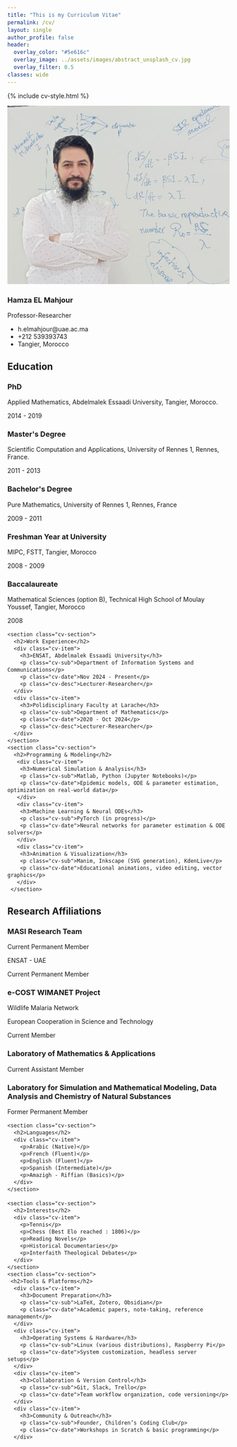 ```yaml
---
title: "This is my Curriculum Vitae"
permalink: /cv/
layout: single
author_profile: false
header:
  overlay_color: "#5e616c"
  overlay_image: ../assets/images/abstract_unsplash_cv.jpg
  overlay_filter: 0.5
classes: wide
---
```


{% include cv-style.html %}

<div class="cv-sidebar">
  <img src="../assets/images/bio-photo3.jpg" alt="Hamza El Mahjour" class="cv-photo">
  <div class="personal-info">
    <h3>Hamza EL Mahjour</h3>
    <p>Professor-Researcher</p>
    <ul class="contact-list">
      <li><i class="fas fa-envelope"></i> h.elmahjour@uae.ac.ma</li>
      <li><i class="fas fa-phone"></i>+212 539393743</li>
      <li><i class="fas fa-map-marker-alt"></i> Tangier, Morocco</li>
    </ul>
  </div>
</div>

<div class="cv-container">
  <div class="cv-left">
    <section class="cv-section">
      <h2>Education</h2>
      <div class="cv-item">
        <h3>PhD</h3>
        <p class="cv-sub"> Applied Mathematics, Abdelmalek Essaadi University, Tangier, Morocco.</p>
        <p class="cv-date">2014 - 2019</p>
      </div>
      <div class="cv-item">
        <h3>Master's Degree</h3>
        <p class="cv-sub"> Scientific Computation and Applications, University of Rennes 1, Rennes, France.</p>
        <p class="cv-date">2011 - 2013</p>
      </div>
      <div class="cv-item">
        <h3>Bachelor's Degree</h3>
        <p class="cv-sub"> Pure Mathematics, University of Rennes 1, Rennes, France</p>
        <p class="cv-date">2009 - 2011</p>
      </div>
      <div class="cv-item">
        <h3>Freshman Year at University</h3>
        <p class="cv-sub"> MIPC, FSTT, Tangier, Morocco</p>
        <p class="cv-date">2008 - 2009</p>
      </div>
      <div class="cv-item">
        <h3>Baccalaureate</h3>
        <p class="cv-sub">Mathematical Sciences (option B), Technical High School of Moulay Youssef, Tangier, Morocco</p>
        <p class="cv-date">2008</p>
      </div>
    </section>

    <section class="cv-section">
      <h2>Work Experience</h2>
      <div class="cv-item">
        <h3>ENSAT, Abdelmalek Essaadi University</h3>
        <p class="cv-sub">Department of Information Systems and Communications</p>
        <p class="cv-date">Nov 2024 - Present</p>
        <p class="cv-desc">Lecturer-Researcher</p>
      </div>
      <div class="cv-item">
        <h3>Polidisciplinary Faculty at Larache</h3>
        <p class="cv-sub">Department of Mathematics</p>
        <p class="cv-date">2020 - Oct 2024</p>
        <p class="cv-desc">Lecturer-Researcher</p>
      </div>
    </section>
    <section class="cv-section">
      <h2>Programming & Modeling</h2>
       <div class="cv-item">
        <h3>Numerical Simulation & Analysis</h3>
        <p class="cv-sub">Matlab, Python (Jupyter Notebooks)</p>
        <p class="cv-date">Epidemic models, ODE & parameter estimation, optimization on real‐world data</p>
       </div>
       <div class="cv-item">
        <h3>Machine Learning & Neural ODEs</h3>
        <p class="cv-sub">PyTorch (in progress)</p>
        <p class="cv-date">Neural networks for parameter estimation & ODE solvers</p>
       </div>
       <div class="cv-item">
        <h3>Animation & Visualization</h3>
        <p class="cv-sub">Manim, Inkscape (SVG generation), KdenLive</p>
        <p class="cv-date">Educational animations, video editing, vector graphics</p>
       </div>
     </section>
  </div>

  <div class="cv-right">
    <section class="cv-section">
      <h2>Research Affiliations</h2>
      <div class="cv-item">
        <h3>MASI Research Team</h3>
        <p class="cv-desc">Current Permanent Member</p>
        <p class="cv-date">ENSAT - UAE</p>
        <p class="cv-desc">Current Permanent Member</p>
      </div>
      <div class="cv-item">
        <h3>e-COST WIMANET Project</h3>
        <p class="cv-sub">Wildlife Malaria Network</p>
        <p class="cv-date">European Cooperation in Science and Technology</p>
        <p class="cv-desc">Current Member</p>
      </div>
      <div class="cv-item">
        <h3>Laboratory of Mathematics & Applications</h3>
        <p class="cv-date">Current Assistant Member</p>
      </div>
      <div class="cv-item">
        <h3>Laboratory for Simulation and Mathematical Modeling, Data Analysis and Chemistry of Natural Substances</h3>
        <p class="cv-date">Former Permanent Member</p>
      </div>
    </section>

    <section class="cv-section">
      <h2>Languages</h2>
      <div class="cv-item">
        <p>Arabic (Native)</p>
        <p>French (Fluent)</p>
        <p>English (Fluent)</p>
        <p>Spanish (Intermediate)</p>
        <p>Amazigh - Riffian (Basics)</p>
      </div>
    </section>

    <section class="cv-section">
      <h2>Interests</h2>
      <div class="cv-item">
        <p>Tennis</p>
        <p>Chess (Best Elo reached : 1806)</p>
        <p>Reading Novels</p>
        <p>Historical Documentaries</p>
        <p>Interfaith Theological Debates</p>
      </div>
    </section>
    <section class="cv-section">
     <h2>Tools & Platforms</h2>
      <div class="cv-item">
        <h3>Document Preparation</h3>
        <p class="cv-sub">LaTeX, Zotero, Obsidian</p>
        <p class="cv-date">Academic papers, note-taking, reference management</p>
      </div>
      <div class="cv-item">
        <h3>Operating Systems & Hardware</h3>
        <p class="cv-sub">Linux (various distributions), Raspberry Pi</p>
        <p class="cv-date">System customization, headless server setups</p>
      </div>
      <div class="cv-item">
        <h3>Collaboration & Version Control</h3>
        <p class="cv-sub">Git, Slack, Trello</p>
        <p class="cv-date">Team workflow organization, code versioning</p>
      </div>
      <div class="cv-item">
        <h3>Community & Outreach</h3>
        <p class="cv-sub">Founder, Children’s Coding Club</p>
        <p class="cv-date">Workshops in Scratch & basic programming</p>
      </div>
</section>
  </div>
</div>
